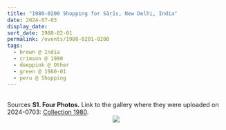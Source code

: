 ```yaml
---
title: "1980-0200 Shopping for Sāṛīs, New Delhi, India"
date: 2024-07-03
display_date: 
sort_date: 1980-02-01
permalink: /events/1980-0201-0200
tags:
  - brown @ India
  - crimson @ 1980
  - deeppink @ Other
  - green @ 1980-01
  - peru @ Shopping
---
```


<br>

<wave-list>
  <list-title color="DarkSeaGreen" width="40">Sources</list-title>
  <list-item color="BlanchedAlmond"  width="280"><b>S1. Four Photos.</b> Link to the gallery where they were uploaded on 2024-0703: <a href="https://eternalmoments.smugmug.com/Collections/Mahipalsingh-Jaisingh-Raul-Collection/1980">Collection 1980</a>.</list-item>
</wave-list>

<div style="text-align: center"><img src="https://pub-bcc3cbe9b1e94ba1ac28915f7a3900fa.r2.dev/1980-0200_Shopping_for_Saris_New_Delhi_India_04_(from_tif)_(Mahipalsingh_Jaisingh_Raul_Collection_scanned_by_Ankit_Khare).jpg" /></div>